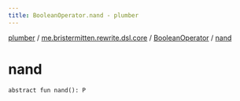 ```yaml
---
title: BooleanOperator.nand - plumber
---
```


[plumber](../../index.html) / [me.bristermitten.rewrite.dsl.core](../index.html) / [BooleanOperator](index.html) / [nand](./nand.html)

# nand

`abstract fun nand(): P`